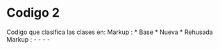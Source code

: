 # Codigo 2

Codigo que clasifica las clases en:
Markup :
        * Base
        * Nueva
        * Rehusada
Markup :  - - - -
